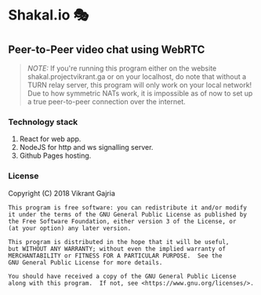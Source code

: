 # Shakal.io 🎭
## Peer-to-Peer video chat using WebRTC

> *NOTE:* If you're running this program either on the website shakal.projectvikrant.ga or on your localhost, do note that without a TURN relay server, this program will only work on your local network! Due to how symmetric NATs work, it is impossible as of now to set up a true peer-to-peer connection over the internet.

### Technology stack
1. React for web app.
2. NodeJS for http and ws signalling server.
3. Github Pages hosting.

### License

Copyright (C) 2018 Vikrant Gajria

    This program is free software: you can redistribute it and/or modify
    it under the terms of the GNU General Public License as published by
    the Free Software Foundation, either version 3 of the License, or
    (at your option) any later version.

    This program is distributed in the hope that it will be useful,
    but WITHOUT ANY WARRANTY; without even the implied warranty of
    MERCHANTABILITY or FITNESS FOR A PARTICULAR PURPOSE.  See the
    GNU General Public License for more details.

    You should have received a copy of the GNU General Public License
    along with this program.  If not, see <https://www.gnu.org/licenses/>.
